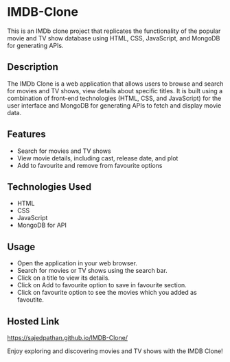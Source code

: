 # IMDB-Clone

This is an IMDb clone project that replicates the functionality of the popular movie and TV show database using HTML, CSS, JavaScript, and MongoDB for generating APIs.

## Description

The IMDb Clone is a web application that allows users to browse and search for movies and TV shows, view details about specific titles. It is built using a combination of front-end technologies (HTML, CSS, and JavaScript) for the user interface and MongoDB for generating APIs to fetch and display movie data.

## Features

- Search for movies and TV shows
- View movie details, including cast, release date, and plot
- Add to favourite and remove from favourite options

## Technologies Used

- HTML
- CSS
- JavaScript
- MongoDB for API

## Usage

- Open the application in your web browser.
- Search for movies or TV shows using the search bar.
- Click on a title to view its details.
- Click on Add to favourite option to save in favourite section.
- Click on favourite option to see the movies which you added as favoutite.

## Hosted Link

https://sajedpathan.github.io/IMDB-Clone/

Enjoy exploring and discovering movies and TV shows with the IMDB Clone!
